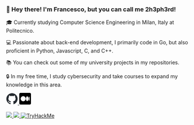 ### 👋 Hey there! I'm Francesco, but you can call me 2h3ph3rd!

🎓 Currently studying Computer Science Engineering in Milan, Italy at Politecnico.

💻 Passionate about back-end development, I primarily code in Go, but also proficient in Python, Javascript, C, and C++.

📚 You can check out some of my university projects in my repositories.

🔒 In my free time, I study cybersecurity and take courses to expand my knowledge in this area.

<a href="https://2h3ph3rd.github.io">
    <picture>
    <source media="(prefers-color-scheme: dark)" srcset="https://raw.githubusercontent.com/2h3ph3rd/2h3ph3rd/main/github-white.png">
    <source media="(prefers-color-scheme: light)" srcset="https://raw.githubusercontent.com/2h3ph3rd/2h3ph3rd/main/github.png">
    <img alt="Switch Github logo based on the theme applied." src="https://raw.githubusercontent.com/2h3ph3rd/2h3ph3rd/main/github.png" width="32">
    </picture>
</a>

<a href="https://2h3ph3rd.medium.com/">
    <img src="https://raw.githubusercontent.com/2h3ph3rd/2h3ph3rd/main/medium.png" width="32" />
</a>

<br />
<br />

<a href="https://app.hackthebox.com/users/699431">
    <img src="https://www.hackthebox.com/badge/image/699431" />
</a>

<a href="https://www.codewars.com/users/2h3ph3rd">
    <img src="https://www.codewars.com/users/2h3ph3rd/badges/large" />
</a>

<a href="https://tryhackme.com/p/5h3p4rd">
    <img src="https://tryhackme-badges.s3.amazonaws.com/5h3p4rd.png?force_refresh=1" alt="TryHackMe">
</a>
